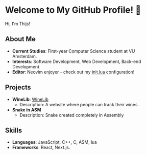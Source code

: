 # Welcome to My GitHub Profile! 👋

Hi, I'm Thijs!

## About Me
- **Current Studies**: First-year Computer Science student at VU Amsterdam.
- **Interests**: Software Development, Web Development, Back-end Development.
- **Editor**: Neovim enjoyer - check out my [init.lua](https://github.com/tcvdh/init.lua) configuration!

## Projects
- **WineLib**: [WineLib](https://github.com/tcvdh/wineLib)
  - Description: A website where people can track their wines.
- **Snake in ASM**
  - Description: Snake created completely in Assembly

## Skills
- **Languages**: JavaScript, C++, C, ASM, lua
- **Frameworks**: React, Next.js.
